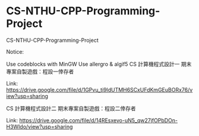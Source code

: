 # CS-NTHU-CPP-Programming-Project
CS-NTHU-CPP-Programming-Project

Notice:

Use codeblocks with MinGW
Use allergro & algif5
CS 計算機程式設計一 期末專案自製遊戲：程設一倖存者

Link: https://drive.google.com/file/d/1GPvu_ti9ldUTMH6SCxUFdKmGEuBORx76/view?usp=sharing

CS 計算機程式設計二 期末專案自製遊戲：程設二倖存者

Link: https://drive.google.com/file/d/14REsxevo-uN5_qw27jfOPbDOn-H3WIdo/view?usp=sharing
